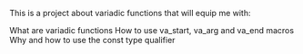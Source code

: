 This is a project about variadic functions that will 
equip me with:

What are variadic functions
How to use va_start, va_arg and va_end macros
Why and how to use the const type qualifier
